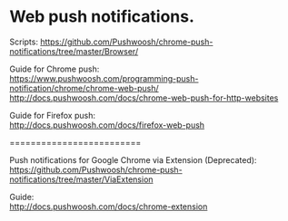 Web push notifications.
=========================

Scripts:
https://github.com/Pushwoosh/chrome-push-notifications/tree/master/Browser/

Guide for Chrome push:  
https://www.pushwoosh.com/programming-push-notification/chrome/chrome-web-push/
http://docs.pushwoosh.com/docs/chrome-web-push-for-http-websites

Guide for Firefox push:  
http://docs.pushwoosh.com/docs/firefox-web-push

=========================

Push notifications for Google Chrome via Extension (Deprecated):  
https://github.com/Pushwoosh/chrome-push-notifications/tree/master/ViaExtension

Guide:  
http://docs.pushwoosh.com/docs/chrome-extension
